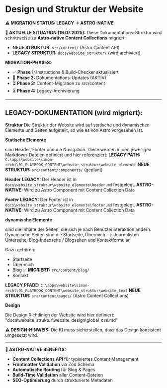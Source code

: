 # Design und Struktur der Website

**⚠️ MIGRATION STATUS: LEGACY → ASTRO-NATIVE**

**🔄 AKTUELLE SITUATION (19.07.2025):**
Diese Dokumentations-Struktur wird schrittweise zu **Astro-native Content Collections** migriert:

- **NEUE STRUKTUR:** `src/content/` (Astro Content API)
- **LEGACY STRUKTUR:** `docs/website_struktur/` (wird archiviert)

**MIGRATION-PHASES:**

- ✅ **Phase 1:** Instructions & Build-Checker aktualisiert
- 🔄 **Phase 2:** Dokumentations-Updates (AKTIV)
- ⏳ **Phase 3:** Content-Migration zu src/content
- ⏳ **Phase 4:** Legacy-Archivierung

---

## **LEGACY-DOKUMENTATION (wird migriert):**

**Struktur**
Die Struktur der Website wird auf statische und dynamischen Elemente und Seiten aufgeteilt, so wie es von Astro vorgesehen ist.

**Statische Elemente**

sind Header, Footer und die Navigation. Diese werden in den jeweiligen Markdown-Dateien definiert und hier referenziert:
**LEGACY PATH:** `C:\apps\website\simon-recht\01_PLAYBOOK_CONTENT\website_struktur\website_elemente`
**NEUE STRUKTUR:** `src/content/components/` (geplant)

**Header**
**LEGACY:** Der Header ist in `docs\website_struktur\website_elemente\header.md` festgelegt.
**ASTRO-NATIVE:** Wird zu Astro Component mit Content Collection Data

**_Footer_**
**LEGACY:** Der Footer ist in `docs\website_struktur\website_elemente\footer.md` festgelegt.
**ASTRO-NATIVE:** Wird zu Astro Component mit Content Collection Data

**dynamische Elemente**

sind die Inhalte der Seiten, die sich je nach Benutzerinteraktion ändern.
Dynamische Seiten sind die Startseite, Übermich --> Journalisten Unterseite, Blog-Indexseite / Blogseiten und Kontaktformular.

Dazu gehören:

- Startseite
- Über mich
- Blog ✅ **MIGRIERT:** `src/content/blog/`
- Kontakt

**LEGACY PFADE:** `C:\apps\website\simon-recht\01_PLAYBOOK_CONTENT\website_struktur\website_text`
**NEUE STRUKTUR:** `src/content/pages/` (Astro Content Collections)

**Design**

Die Design Richtlinien der Website wird hier definiert: "docs\website_struktur\website_design\global_css.md"

**⚠️ DESIGN-HINWEIS:**
Die KI muss sicherstellen, dass das Design konsistent umgesetzt wird.

---

**🎯 ASTRO-NATIVE BENEFITS:**

- **Content Collections API** für typisiertes Content Management
- **Frontmatter Validation** via Zod Schema
- **Automatische Routing** für Blog & Pages
- **Build-Time Validation** aller Content-Dateien
- **SEO-Optimierung** durch strukturierte Metadaten
